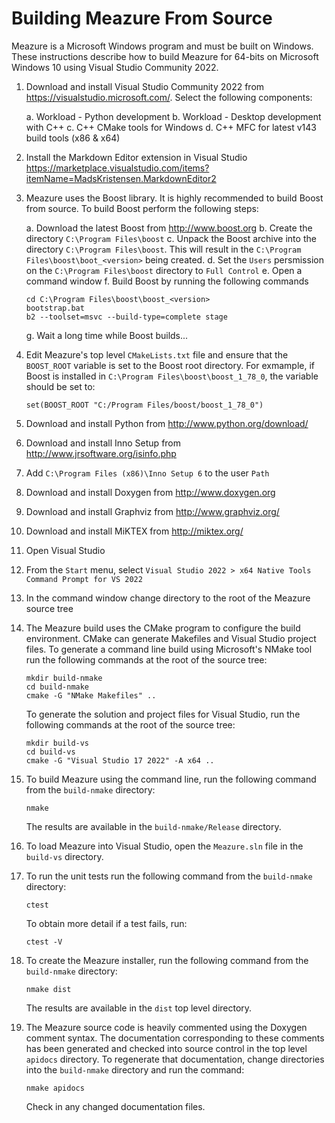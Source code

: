 # Building Meazure From Source

Meazure is a Microsoft Windows program and must be built on Windows. These
instructions describe how to build Meazure for 64-bits on Microsoft Windows
10 using Visual Studio Community 2022.

1. Download and install Visual Studio Community 2022 from <https://visualstudio.microsoft.com/>.
   Select the following components:

   a. Workload - Python development
   b. Workload - Desktop development with C++
   c. C++ CMake tools for Windows
   d. C++ MFC for latest v143 build tools (x86 & x64)

2. Install the Markdown Editor extension in Visual Studio
   <https://marketplace.visualstudio.com/items?itemName=MadsKristensen.MarkdownEditor2>

3. Meazure uses the Boost library. It is highly recommended to build Boost from source. To build Boost
   perform the following steps:

   a. Download the latest Boost from <http://www.boost.org>
   b. Create the directory `C:\Program Files\boost`
   c. Unpack the Boost archive into the directory `C:\Program Files\boost`. This will result in the
      `C:\Program Files\boost\boot_<version>` being created.
   d. Set the `Users` persmission on the `C:\Program Files\boost` directory to `Full Control`
   e. Open a command window
   f. Build Boost by running the following commands
      ```
      cd C:\Program Files\boost\boost_<version>
      bootstrap.bat
      b2 --toolset=msvc --build-type=complete stage
      ```
   g. Wait a long time while Boost builds...

4. Edit Meazure's top level `CMakeLists.txt` file and ensure that the `BOOST_ROOT` variable is set to the
   Boost root directory. For exmample, if Boost is installed in `C:\Program Files\boost\boost_1_78_0`, the
   variable should be set to:
   ```
   set(BOOST_ROOT "C:/Program Files/boost/boost_1_78_0")
   ```

5. Download and install Python from <http://www.python.org/download/>

6. Download and install Inno Setup from <http://www.jrsoftware.org/isinfo.php>

7. Add `C:\Program Files (x86)\Inno Setup 6` to the user `Path`

8. Download and install Doxygen from <http://www.doxygen.org>

9. Download and install Graphviz from <http://www.graphviz.org/>

10. Download and install MiKTEX from <http://miktex.org/>

11. Open Visual Studio

12. From the `Start` menu, select `Visual Studio 2022 > x64 Native Tools Command Prompt for VS 2022`

13. In the command window change directory to the root of the Meazure source tree

14. The Meazure build uses the CMake program to configure the build environment.
    CMake can generate Makefiles and Visual Studio project files. To generate
    a command line build using Microsoft's NMake tool run the following commands at the
    root of the source tree:
    ```
    mkdir build-nmake
    cd build-nmake
    cmake -G "NMake Makefiles" ..
    ```
    To generate the solution and project files for Visual Studio, run the following commands
    at the root of the source tree:
    ```
    mkdir build-vs
    cd build-vs
    cmake -G "Visual Studio 17 2022" -A x64 ..
    ```

15. To build Meazure using the command line, run the following command from the `build-nmake`
    directory:
    ```
    nmake
    ```
    The results are available in the `build-nmake/Release` directory.

16. To load Meazure into Visual Studio, open the `Meazure.sln` file
    in the `build-vs` directory.

17. To run the unit tests run the following command from the `build-nmake` directory:
    ```
    ctest
    ```
    To obtain more detail if a test fails, run:
    ```
    ctest -V
    ```

18. To create the Meazure installer, run the following command from the `build-nmake` directory:
    ```
    nmake dist
    ```

    The results are available in the `dist` top level directory.

19. The Meazure source code is heavily commented using the Doxygen comment
    syntax. The documentation corresponding to these comments has been
    generated and checked into source control in the top level `apidocs` directory. To
    regenerate that documentation, change directories into the `build-nmake`
    directory and run the command:
    ```
    nmake apidocs
    ```

    Check in any changed documentation files.
  